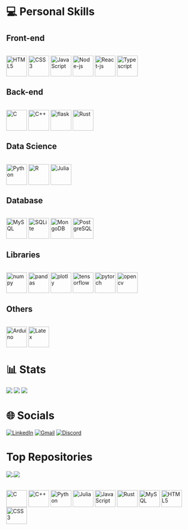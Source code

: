 
<!-- <p align="center"><a href="github.com/varad-comrad"><img width="80%" alt="Hello, I'm Fabricio. I do open source!" src="./assets/gh-readme-header.png" /></a></p>

<br />
 -->

<!--

OBS: substituir href da msg de cima por https://varad-comrad.github.io

# 💫 About Me
👨🏻‍💻 I'm a computer engineering student at Instituto Militar de Engenharia.<br>📈 Currently, I'm automating tasks and developing softwares to perform digital marketing efforts<br>📓 Machine Learning enthusiast<br>"""❤️ I love writing Python, and building fun experiments on type-level""" <br>💼 Working as [freelancer](https://freelancer.com)<br>💬 Ask me about anything [here](https://github.com/varad-comrad/varad-comrad/issues)<br>
-->



<!--

## To learn

Zig
Elixir
Carbon
Clojure
GoLang
Typescript
Next
C# / .NET 
GraphQL
MariaDB
Firebase
SurrealDB


-->


 # 💻 Personal Skills 
 
 
 
##  Front-end
<div style="diplay: inline-block"><br>
<img align="center" alt="HTML5" height="55" width="55" src="https://cdn.jsdelivr.net/gh/devicons/devicon/icons/html5/html5-original.svg">
<img align="center" alt="CSS3" height="55" width="55" src="https://cdn.jsdelivr.net/gh/devicons/devicon/icons/css3/css3-original.svg">
<img align="center" alt="JavaScript" height="55" width="55" src="https://cdn.jsdelivr.net/gh/devicons/devicon/icons/javascript/javascript-original.svg">
<img align="center" alt="Node-js" height="55" width="55" src="https://cdn.jsdelivr.net/gh/devicons/devicon/icons/nodejs/nodejs-original.svg">
<img align="center" alt="React-js" height="55" width="55" src="https://cdn.jsdelivr.net/gh/devicons/devicon/icons/react/react-original.svg">
<!-- <img align="center" alt="Vue-js" height="55" width="55" src="https://user-images.githubusercontent.com/25181517/117448124-a2da9800-af3e-11eb-85d2-bd1b69b65603.png"> -->
<img align="center" alt="Typescript" height="55" width="55" src="https://cdn.jsdelivr.net/gh/devicons/devicon/icons/typescript/typescript-original.svg">
<!-- <img align="center" alt=".Net" height="55" width="55" src="https://user-images.githubusercontent.com/25181517/121405754-b4f48f80-c95d-11eb-8893-fc325bde617f.png"> -->
</div>




## Back-end
<div style="diplay: inline-block"><br>
<img align="center" alt="C" height="55" width="55" src="https://cdn.jsdelivr.net/gh/devicons/devicon/icons/c/c-original.svg"> 
<img align="center" alt="C++" height="55" width="55" src="https://cdn.jsdelivr.net/gh/devicons/devicon/icons/cplusplus/cplusplus-original.svg"> 
<img align="center" alt="flask" height="55" width="55" src="https://user-images.githubusercontent.com/25181517/183423775-2276e25d-d43d-4e58-890b-edbc88e915f7.png">
<!--  <img align="center" alt="Django" height="55" width="55" src="https://cdn.jsdelivr.net/gh/devicons/devicon/icons/django/django-original.svg"> -->
 <!-- <img align="center" alt="Go" height="55" width="55" src="https://user-images.githubusercontent.com/25181517/192149581-88194d20-1a37-4be8-8801-5dc0017ffbbe.png"> -->
<!-- <img align="center" alt="C#" height="55" width="55" src="https://cdn.jsdelivr.net/gh/devicons/devicon/icons/csharp/csharp-original.svg"> -->

<img align="center" alt="Rust" height="55" width="55" src="https://user-images.githubusercontent.com/25181517/192599922-3a8ceb1c-ff1d-40bc-b73c-99ea1182d8ad.png">

</div>

## Data Science

<div style="diplay: inline-block"><br>
<img align="center" alt="Python" height="55" width="55" src="https://cdn.jsdelivr.net/gh/devicons/devicon/icons/python/python-original.svg">
 <img align="center" alt="R" height="55" width="55" src="https://cdn.jsdelivr.net/gh/devicons/devicon/icons/r/r-original.svg">
<img align="center" alt="Julia" height="55" width="55" src="https://cdn.jsdelivr.net/gh/devicons/devicon/icons/julia/julia-original.svg">
</div>

## Database
<div style="diplay: inline-block"><br>
<img align="center" alt="MySQL" height="55" width="55" src="https://cdn.jsdelivr.net/gh/devicons/devicon/icons/mysql/mysql-original.svg">
<img align="center" alt="SQLite" height="55" width="55" src="https://cdn.jsdelivr.net/gh/devicons/devicon/icons/sqlite/sqlite-original.svg">
<img align="center" alt="MongoDB" height="55" width="55" src="https://cdn.jsdelivr.net/gh/devicons/devicon/icons/mongodb/mongodb-original.svg">
<img align="center" alt="PostgreSQL" height="55" width="55" src="https://user-images.githubusercontent.com/25181517/117208740-bfb78400-adf5-11eb-97bb-09072b6bedfc.png">
 <!-- <img align="center" alt="MariaDB" height="55" width="55" src="https://cdn.jsdelivr.net/gh/devicons/devicon/icons/mariadb/mariadb-original.svg"> -->
<!-- <img align="center" alt="Firebase" height="55" width="55" src="https://cdn.jsdelivr.net/gh/devicons/devicon/icons/firebase/firebase-original.svg"> -->
<!--  <img align="center" alt="SurrealDB" height="55" width="55" src="https://cdn.jsdelivr.net/gh/devicons/devicon/icons/surrealdb/surrealdb-original.svg"> -->
</div>




## Libraries 
<div style="diplay: inline-block"><br>
<img align="center" alt="numpy" height="55" width="55" src="https://cdn.jsdelivr.net/gh/devicons/devicon/icons/numpy/numpy-original.svg">
<img align="center" alt="pandas" height="55" width="55" src="https://cdn.jsdelivr.net/gh/devicons/devicon/icons/pandas/pandas-original.svg">
<img align="center" alt="plotly" height="55" width="55" src="https://images.plot.ly/logo/new-branding/plotly-logomark.png">
<img align="center" alt="tensorflow" height="55" width="55" src="https://cdn.jsdelivr.net/gh/devicons/devicon/icons/tensorflow/tensorflow-original.svg">
<img align="center" alt="pytorch" height="55" width="55" src="https://cdn.jsdelivr.net/gh/devicons/devicon/icons/pytorch/pytorch-original.svg">
<img align="center" alt="opencv" height="55" width="55" src="https://cdn.jsdelivr.net/gh/devicons/devicon/icons/opencv/opencv-original.svg">
<!-- <img align="center" alt="YOLO" height="55" width="55" src="https://cdn.jsdelivr.net/gh/devicons/devicon/icons/yolov7/yolov7-original.svg"> -->

<!-- <img align="center" alt="cython" height="55" width="55" src="https://cdn.jsdelivr.net/gh/devicons/devicon/icons/cython/cython-original.svg"> -->
<!-- <img align="center" alt="scikit-learn" height="55" width="55" src="https://cdn.jsdelivr.net/gh/devicons/devicon/icons/scikit-learn/scikit-learn-original.svg"> -->
<!-- <img align="center" alt="NLTK" height="55" width="55" src="https://cdn.jsdelivr.net/gh/devicons/devicon/icons/nltk/nltk-original.svg"> -->

</div>
  
  

<!--
## Cloud
![AWS](https://img.shields.io/badge/AWS-%23FF9900.svg?style=for-the-badge&logo=amazon-aws&logoColor=white) 
AWS
Azure 

## Others
Docker
Kubernetes
-->


  
## Others
<div style="diplay: inline-block"><br>
<img align="center" alt="Arduino" height="55" width="55" src="https://cdn.jsdelivr.net/gh/devicons/devicon/icons/arduino/arduino-original.svg">
<img align="center" alt="Latex" height="55" width="55" src="https://cdn.jsdelivr.net/gh/devicons/devicon/icons/latex/latex-original.svg">
</div>





# 📊 Stats
![](https://github-readme-stats-sigma-five.vercel.app/api?username=varad-comrad&theme=react&hide_border=false&include_all_commits=true&count_private=true&show_icons=true&line_height=21&card_width=288px)
![](https://github-readme-stats-sigma-five.vercel.app/api/top-langs?username=varad-comrad&theme=react&hide_border=false&include_all_commits=false&count_private=false&layout=compact&line_height=31&card_width=296px)
<img src="https://github-readme-streak-stats.herokuapp.com/?user=varad-comrad&theme=react"/>


# 🌐 Socials
 [![LinkedIn](https://img.shields.io/badge/-LinkedIn-%230077B5?style=for-the-badge&logo=linkedin&logoColor=white)](https://www.linkedin.com/in/fabricio-asfora-74794a248) 
 [![Gmail](https://img.shields.io/badge/-Gmail-%23333?style=for-the-badge&logo=gmail&logoColor=white)](mailto:fabricio.asfora.001@gmail.com)
 [![Discord](https://img.shields.io/badge/Discord-7289DA?style=for-the-badge&logo=discord&logoColor=white)](https://discord.gg/#asford#3101)
<!--[![Instagram](https://img.shields.io/badge/Instagram-%23E4405F.svg?logo=Instagram&logoColor=white)](https://instagram.com/)-->

  
# Top Repositories


<a href="https://github.com/varad-comrad/estrutura-de-dados">
  <img align="center" src="https://github-readme-stats-sigma-five.vercel.app/api/pin/?username=varad-comrad&repo=estrutura-de-dados&theme=react" />
</a>
<a href="https://github.com/varad-comrad/Biblioteca-CNU">
  <img align="center" src="https://github-readme-stats-sigma-five.vercel.app/api/pin/?username=varad-comrad&repo=Biblioteca-CNU&theme=react" />
</a>

<br />
<br />

<div style="display: inline_block"><br>
  <img align="center" alt="C" height="45" width="55" src="https://cdn.jsdelivr.net/gh/devicons/devicon/icons/c/c-original.svg">
  <img align="center" alt="C++" height="45" width="55" src="https://cdn.jsdelivr.net/gh/devicons/devicon/icons/cplusplus/cplusplus-original.svg"> 
  <img align="center" alt="Python" height="45" width="55" src="https://cdn.jsdelivr.net/gh/devicons/devicon/icons/python/python-original.svg">
  <img align="center" alt="Julia" height="45" width="55" src="https://cdn.jsdelivr.net/gh/devicons/devicon/icons/julia/julia-original.svg">
  <img align="center" alt="JavaScript" height="45" width="55" src="https://cdn.jsdelivr.net/gh/devicons/devicon/icons/javascript/javascript-original.svg">
  <img align="center" alt="Rust" height="45" width="55" src="https://user-images.githubusercontent.com/25181517/192599922-3a8ceb1c-ff1d-40bc-b73c-99ea1182d8ad.png">
  <img align="center" alt="MySQL" height="45" width="55" src="https://cdn.jsdelivr.net/gh/devicons/devicon/icons/mysql/mysql-original.svg">
  <img align="center" alt="HTML5" height="45" width="55" src="https://cdn.jsdelivr.net/gh/devicons/devicon/icons/html5/html5-original.svg">
  <img align="center" alt="CSS3" height="45" width="55" src="https://cdn.jsdelivr.net/gh/devicons/devicon/icons/css3/css3-original.svg">
</div> 


<!--

I'm a self-taught passionate FrontEnd developer from India 🇮🇳

**About me**

- 💼 FrontEnd Engineer at [Razorpay](http://razorpay.com/)

- 📈 Built github-readme-stats, verlyjs and more, **50m+** hits • **50K** stars on GitHub

- ❤️ I love writing TypeScript, and building fun experiments on type-level


| <a href="https://github.com/anuraghazra/github-readme-stats"><img align="center" src="https://github-readme-stats.vercel.app/api?username=anuraghazra&show_icons=true&include_all_commits=true&theme=buefy&hide_border=true" alt="Anurag's github stats" /></a> | <a href="https://github.com/anuraghazra/github-readme-stats"><img align="center" src="https://github-readme-stats.vercel.app/api/top-langs/?username=anuraghazra&layout=compact&theme=buefy&hide_border=true" /></a> |
| ------------- | ------------- |

optional: hide=contribs,issues&


<a href="https://twitter.com/anuraghazru">
  <img align="right" alt="Anurag Hazra | Twitter" width="21px" src="https://raw.githubusercontent.com/anuraghazra/anuraghazra/master/assets/twitter.svg" />
</a>
<a href="https://codesandbox.io/u/anuraghazra">
  <img align="right" alt="Anurag Hazra | CodeSandbox" width="20px" src="https://raw.githubusercontent.com/anuraghazra/anuraghazra/master/assets/codesandbox.svg" />
</a>
 -->
